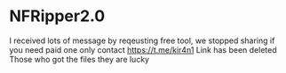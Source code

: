 # NFRipper2.0
I received lots of message by reqeusting free tool, we stopped sharing if you need paid one only contact
https://t.me/kir4n1
Link has been deleted Those who got the files they are lucky
